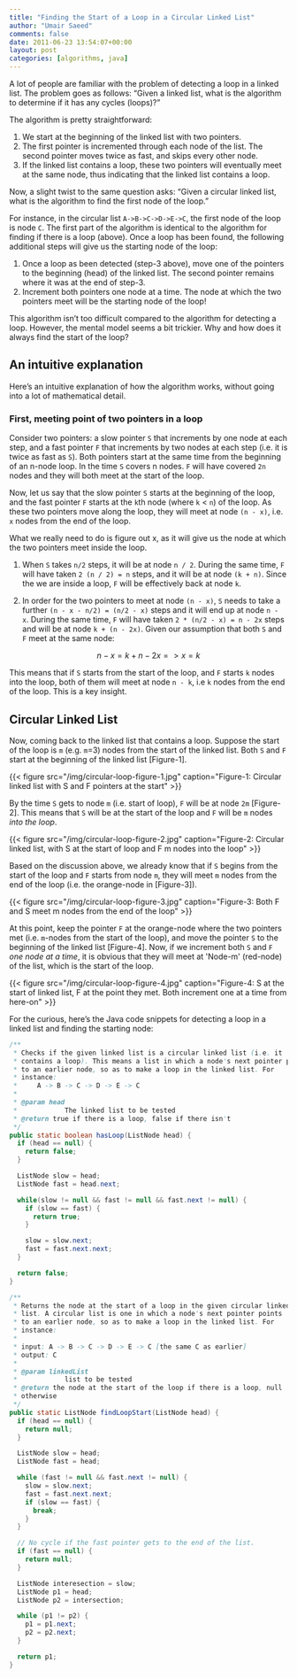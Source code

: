 ```yaml
---
title: "Finding the Start of a Loop in a Circular Linked List"
author: "Umair Saeed"
comments: false
date: 2011-06-23 13:54:07+00:00
layout: post
categories: [algorithms, java]
---
```


A lot of people are familiar with the problem of detecting a loop in a linked list. The problem goes as follows: “Given a linked list, what is the algorithm to determine if it has any cycles (loops)?”

<!--more-->

The algorithm is pretty straightforward:

1. We start at the beginning of the linked list with two pointers.
2. The first pointer is incremented through each node of the list. The second pointer moves twice as fast, and skips every other node.
3. If the linked list contains a loop, these two pointers will eventually meet at the same node, thus indicating that the linked list contains a loop.

Now, a slight twist to the same question asks: “Given a circular linked list, what is the algorithm to find the first node of the loop.”

For instance, in the circular list `A->B->C->D->E->C`, the first node of the loop is node `C`. The first part of the algorithm is identical to the algorithm for finding if there is a loop (above). Once a loop has been found, the following additional steps will give us the starting node of the loop:

1. Once a loop as been detected (step-3 above), move one of the pointers to the beginning (head) of the linked list. The second pointer remains where it was at the end of step-3.
2. Increment both pointers one node at a time. The node at which the two pointers meet will be the starting node of the loop!


This algorithm isn’t too difficult compared to the algorithm for detecting a loop. However, the mental model seems a bit trickier. Why and how does it always find the start of the loop?



## An intuitive explanation

Here’s an intuitive explanation of how the algorithm works, without going into a lot of mathematical detail.

### First, meeting point of two pointers in a loop

Consider two pointers: a slow pointer `S` that increments by one node at each step, and a fast pointer `F` that increments by two nodes at each step (i.e. it is twice as fast as `S`). Both pointers start at the same time from the beginning of an n-node loop. In the time `S` covers n nodes. `F` will have covered `2n` nodes and they will both meet at the start of the loop.

Now, let us say that the slow pointer `S` starts at the beginning of the loop, and the fast pointer `F` starts at the `k`th node (where `k` < `n`) of the loop. As these two pointers move along the loop, they will meet at node `(n - x)`, i.e. `x` nodes from the end of the loop.

What we really need to do is figure out x, as it will give us the node at which the two pointers meet inside the loop.

1. When `S` takes `n/2` steps, it will be at node `n / 2`. During the same time, `F` will have taken `2 (n / 2) = n` steps, and it will be at node `(k + n)`. Since the we are inside a loop, `F` will be effectively back at node `k`.

2. In order for the two pointers to meet at node `(n - x)`, `S` needs to take a further `(n - x - n/2) = (n/2 - x)` steps and it will end up at node `n - x`. During the same time, `F` will have taken `2 * (n/2 - x) = n - 2x` steps and will be at node `k + (n - 2x)`. Given our assumption that both `S` and `F` meet at the same node:

```math
    n-x = k+n-2x
=>    x = k
```

This means that if `S` starts from the start of the loop, and `F` starts `k` nodes into the loop, both of them will meet at node `n - k`, i.e `k` nodes from the end of the loop. This is a key insight.

## Circular Linked List

Now, coming back to the linked list that contains a loop. Suppose the start of the loop is `m` (e.g. `m`=3) nodes from the start of the linked list. Both `S` and `F` start at the beginning of the linked list [Figure-1].

{{< figure src="/img/circular-loop-figure-1.jpg"
    caption="Figure-1: Circular linked list with S and F pointers at the start" >}}


By the time `S` gets to node `m` (i.e. start of loop), `F` will be at node `2m` [Figure-2]. This means that `S` will be at the start of the loop and `F` will be `m` nodes *into the loop*.


{{< figure src="/img/circular-loop-figure-2.jpg"
    caption="Figure-2: Circular linked list, with S at the start of loop and F m nodes into the loop" >}}


Based on the discussion above, we already know that if `S` begins from the start of the loop and `F` starts from node `m`, they will meet `m` nodes from the end of the loop (i.e. the orange-node in [Figure-3]).


{{< figure src="/img/circular-loop-figure-3.jpg"
    caption="Figure-3: Both F and S meet m nodes from the end of the loop" >}}


At this point, keep the pointer `F` at the orange-node where the two pointers met (i.e. `m`-nodes from the start of the loop), and move the pointer `S` to the beginning of the linked list [Figure-4]. Now, if we increment both `S` and `F` *one node at a time*, it is obvious that they will meet at 'Node-m' (red-node) of the list, which is the start of the loop.


{{< figure src="/img/circular-loop-figure-4.jpg"
    caption="Figure-4: S at the start of linked list, F at the point they met. Both increment one at a time from here-on" >}}


For the curious, here’s the Java code snippets for detecting a loop in a linked list and finding the starting node:


```java
/**
 * Checks if the given linked list is a circular linked list (i.e. it
 * contains a loop). This means a list in which a node's next pointer points
 * to an earlier node, so as to make a loop in the linked list. For
 * instance:
 *     A -> B -> C -> D -> E -> C
 *
 * @param head
 *            The linked list to be tested
 * @return true if there is a loop, false if there isn't
 */
public static boolean hasLoop(ListNode head) {
  if (head == null) {
    return false;
  }

  ListNode slow = head;
  ListNode fast = head.next;

  while(slow != null && fast != null && fast.next != null) {
    if (slow == fast) {
      return true;
    }

    slow = slow.next;
    fast = fast.next.next;
  }

  return false;
}
```


```java
/**
 * Returns the node at the start of a loop in the given circular linked
 * list. A circular list is one in which a node's next pointer points
 * to an earlier node, so as to make a loop in the linked list. For
 * instance:
 *
 * input: A -> B -> C -> D -> E -> C [the same C as earlier]
 * output: C
 *
 * @param linkedList
 *            list to be tested
 * @return the node at the start of the loop if there is a loop, null
 * otherwise
 */
public static ListNode findLoopStart(ListNode head) {
  if (head == null) {
    return null;
  }

  ListNode slow = head;
  ListNode fast = head;

  while (fast != null && fast.next != null) {
    slow = slow.next;
    fast = fast.next.next;
    if (slow == fast) {
      break;
    }
  }

  // No cycle if the fast pointer gets to the end of the list.
  if (fast == null) {
    return null;
  }

  ListNode interesection = slow;
  ListNode p1 = head;
  ListNode p2 = intersection;

  while (p1 != p2) {
    p1 = p1.next;
    p2 = p2.next;
  }

  return p1;
}
```
